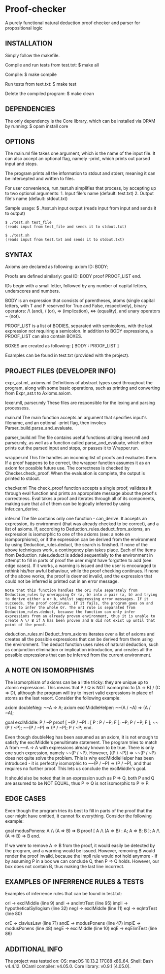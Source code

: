 Proof-checker
=============

A purely functional natural deduction proof checker and parser for propositional logic

INSTALLATION
------------

Simply follow the makefile.

Compile and run tests from test.txt:
    $ make all

Compile:
    $ make compile

Run tests from text.txt:
    $ make test

Delete the compiled program:
    $ make clean

DEPENDENCIES
------------

The only dependency is the Core library, which can be installed via OPAM by running:
    $ opam install core

OPTIONS
-------

The main.ml file takes one argument, which is the name of the input file. It can also accept an optional flag, namely -print, which prints out parsed input and stops.

The program prints all the information to stdout and stderr, meaning it can be intercepted and written to files.

For user convenience, run_test.sh simplifies that process, by accepting up to two optional arguments:
    1. Input file's name (default: test.txt)
    2. Output file's name (default: stdout.txt)

Sample usage:
    $ ./test.sh input output 
    (reads input from input and sends it to output)

    $ ./test.sh test_file
    (reads input from test_file and sends it to stdout.txt)

    $ ./test.sh
    (reads input from test.txt and sends it to stdout.txt)

SYNTAX
------
    
Axioms are declared as following:
axiom ID: BODY;

Proofs are defined similarly:
goal ID: BODY
proof
    PROOF_LIST
end.

IDs begin with a small letter, followed by any number of capital letters, underscores and numbers.

BODY is an expression that consists of parentheses, atoms (single capital letters, with T and F reserved for True and False, respectively), binary operators: /\ (and), \/ (or), => (implication), <=> (equality), and unary operators ~ (not).

PROOF_LIST is a list of BODIES, separated with semicolons, with the last expression not requiring a semicolon. In addition to BODY expressions, a PROOF_LIST can also contain BOXES.

BOXES are created as following:
[ BODY : PROOF_LIST ]

Examples can be found in test.txt (provided with the project).

PROJECT FILES (DEVELOPER INFO)
------------------------------

expr_ast.ml, axioms.ml
    Definitions of abstract types used throughout the program, along with some basic operations, such as printing and converting from Expr_ast.t to Axioms.axiom.


lexer.mll, parser.mly
    These files are responsible for the lexing and parsing processess.


main.ml
    The main function accepts an argument that specifies input's filename, and an optional -print flag, then invokes Parser_build.parse_and_evaluate.


parser_build.ml
    The file contains useful functions utilizing lexer.mll and parser.mly, as well as a function called parse_and_evaluate, which either prints out the parsed input and stops, or passes it to Wrapper.run.


wrapper.ml
    This file handles an incoming list of proofs and evaluates them. If a proof happens to be correct, the wrapper function assumes it as an axiom for possible future use. The correctness is checked by Checker.check_proof. When the evaluation is complete, the output is printed to stdout.


checker.ml
    The check_proof function accepts a single proof, validates it through eval function and prints an appropriate message about the proof's correctness. Eval takes a proof and iterates through all of its components, making sure that all of them can be logically inferred by using Infer.can_derive.


infer.ml
    The file contains only one function - can_derive. It accepts an expression, its environment (that was already checked to be correct), and a list of axioms. If, according to Deduction_rules.deduct_from_axioms, an expression is isomorphic to one of the axioms (see: a note on isomporphisms), or if the expression can be derived from the environment by using Deduction_rules.deduct, the search is finished. If none of the above techniques work, a contingency plan takes place. Each of the items from Deduction_rules.deduct is added sequentially to the environment in attempt to fill in parts of proof the user might have forgotten to add (see: edge cases). If it works, a warning is issued and the user is encouraged to rethink his/her awful behaviour, while the proof checking continues. If none of the above works, the proof is deemed invalid, and the expression that could not be inferred is printed out in an error message. 

    Note that this function handles the orI rule separately from Deduction_rules by unwrapping Or (a, b) into a pair (a, b) and trying to derive either a or b, whilst suppressing error messages. If it succeeds, the proof continues. If it fails, the program goes on and tries to infer the whole Or. The orI rule is separated from Deduction_rules.deduct, because the function can only infer expressions from an already proven environment, thus it is unable to create A \/ B if A has been proven and B did not exist up until that point of the proof.


deduction_rules.ml
    Deduct_from_axioms iterates over a list of axioms and creates all the possible expressions that can be derived from them using the environment. The deduct function uses rules of natural deduction, such as conjunction elimination or implication introduction, and creates all the possible expressions that can be inferred from the current environment.

A NOTE ON ISOMORPHISMS
----------------------

The isomorphism of axioms can be a little tricky: they are unique up to atomic expressions. This means that P \/ Q is NOT isomorphic to (A => B) \/ (C => D), although the program will try to insert valid expressions in place of atoms as the last resort.
Consider the following example:

axiom doubleNeg: ~~A => A;
axiom exclMiddleHelper: ~~(A \/ ~A) => (A \/ ~A);

goal exclMiddle: P \/ ~P
proof
  [ ~(P \/ ~P) :
    [ P :
      P \/ ~P;
      F ];
    ~P;
    P \/ ~P;
    F ];
  ~~(P \/ ~P);
  ~~(P \/ ~P) => (P \/ ~P);
  P \/ ~P;
end.

Even though doubleNeg has been assumed as an axiom, it is not enough to satisfy the exclMiddle's penultimate statement. The program tries to match A from ~~A => A with expressions already known to be true. There is only one such expression, namely ~~(P \/ ~P). However, ~~(~~(P \/ ~P)) => ~~(P \/ ~P) does not quite solve the problem. This is why exclMiddleHelper has been introduced - it is perfectly isomorphic to ~~(P \/ ~P) => (P \/ ~P), and thus requires no further proof. This lets us conclude the exclMiddle's goal.

It should also be noted that in an expression such as P => Q, both P and Q are assumed to be NOT EQUAL, thus P => Q is not isomorphic to P => P.

EDGE CASES
----------

Even though the program tries its best to fill in parts of the proof that the user might have omitted, it cannot fix everything. 
Consider the following example:

goal modusPonens: A /\ (A => B) => B
proof
  [ A /\ (A => B) :
    A;
    A => B;
    B ];
  A /\ (A => B) => B
end.

If we were to remove A => B from the proof, it would easily be detected by the program, and a warning would be issued. However, removing B would render the proof invalid, because the implI rule would not hold anymore - if by assuming P in a box we can conclude Q, then P => Q holds. However, our box does not contain B, thus making the last line incorrect.

EXAMPLES OF INFERRENCE RULES & TESTS
------------------------------------

Examples of inferrence rules that can be found in test.txt:

orI   ->  exclMiddle                (line 9)
andI  ->  andIntrTest               (line 95)
implI ->  hypotheticalSyllogism     (line 32)
negI  ->  exclMiddle                (line 11)
eqI   ->  eqIntrTest                (line 80)

orE   ->  claviusLaw                (line 71)
andE  ->  modusPonens               (line 47)
implE ->  modusPonens               (line 48)
negE  ->  exclMiddle                (line 10)
eqE   ->  eqElimTest                (line 86)

ADDITIONAL INFO
---------------

The project was tested on:
    OS: macOS 10.13.2 17C88 x86_64.
    Shell: Bash v4.4.12.
    OCaml compiler: v4.05.0.
    Core library: v0.9.1 [4.05.0].
